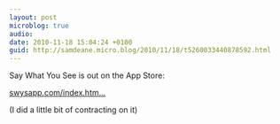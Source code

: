 ```yaml
---
layout: post
microblog: true
audio: 
date: 2010-11-18 15:04:24 +0100
guid: http://samdeane.micro.blog/2010/11/18/t5260033440878592.html
---
```

Say What You See is out on the App Store:

[swysapp.com/index.htm...](http://swysapp.com/index.html)

(I did a little bit of contracting on it)
